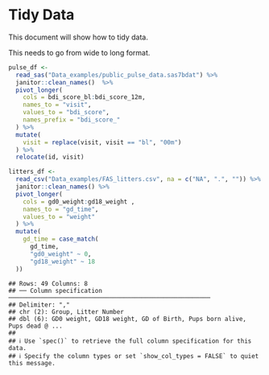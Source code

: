 Tidy Data
================

This document will show how to tidy data.

This needs to go from wide to long format.

``` r
pulse_df <- 
  read_sas("Data_examples/public_pulse_data.sas7bdat") %>% 
  janitor::clean_names()  %>% 
  pivot_longer(
    cols = bdi_score_bl:bdi_score_12m,
    names_to = "visit", 
    values_to = "bdi_score",
    names_prefix = "bdi_score_"
  ) %>% 
  mutate(
    visit = replace(visit, visit == "bl", "00m")
  ) %>% 
  relocate(id, visit)
```

``` r
litters_df <- 
  read_csv("Data_examples/FAS_litters.csv", na = c("NA", ".", "")) %>%
  janitor::clean_names() %>%
  pivot_longer(
    cols = gd0_weight:gd18_weight , 
    names_to = "gd_time",
    values_to = "weight"
  ) %>% 
  mutate(
    gd_time = case_match(
      gd_time, 
      "gd0_weight" ~ 0, 
      "gd18_weight" ~ 18
  ))
```

    ## Rows: 49 Columns: 8
    ## ── Column specification ────────────────────────────────────────────────────────
    ## Delimiter: ","
    ## chr (2): Group, Litter Number
    ## dbl (6): GD0 weight, GD18 weight, GD of Birth, Pups born alive, Pups dead @ ...
    ## 
    ## ℹ Use `spec()` to retrieve the full column specification for this data.
    ## ℹ Specify the column types or set `show_col_types = FALSE` to quiet this message.
